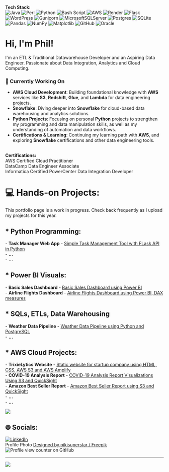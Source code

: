 <b>Tech Stack:</b>
<br/>![Java](https://img.shields.io/badge/java-%23ED8B00.svg?style=flat&logo=openjdk&logoColor=white) ![Perl](https://img.shields.io/badge/perl-%2339457E.svg?style=flat&logo=perl&logoColor=white) ![Python](https://img.shields.io/badge/python-3670A0?style=flat&logo=python&logoColor=ffdd54) ![Bash Script](https://img.shields.io/badge/bash_script-%23121011.svg?style=flat&logo=gnu-bash&logoColor=white) ![AWS](https://img.shields.io/badge/AWS-%23FF9900.svg?style=flat&logo=amazon-aws&logoColor=white) ![Render](https://img.shields.io/badge/Render-%46E3B7.svg?style=flat&logo=render&logoColor=white) ![Flask](https://img.shields.io/badge/flask-%23000.svg?style=flat&logo=flask&logoColor=white) ![WordPress](https://img.shields.io/badge/WordPress-%23117AC9.svg?style=flat&logo=WordPress&logoColor=white) ![Gunicorn](https://img.shields.io/badge/gunicorn-%298729.svg?style=flat&logo=gunicorn&logoColor=white) ![MicrosoftSQLServer](https://img.shields.io/badge/Microsoft%20SQL%20Server-CC2927?style=flat&logo=microsoft%20sql%20server&logoColor=white) ![Postgres](https://img.shields.io/badge/postgres-%23316192.svg?style=flat&logo=postgresql&logoColor=white) ![SQLite](https://img.shields.io/badge/sqlite-%2307405e.svg?style=flat&logo=sqlite&logoColor=white) ![Pandas](https://img.shields.io/badge/pandas-%23150458.svg?style=flat&logo=pandas&logoColor=white) ![NumPy](https://img.shields.io/badge/numpy-%23013243.svg?style=flat&logo=numpy&logoColor=white) ![Matplotlib](https://img.shields.io/badge/Matplotlib-%23ffffff.svg?style=flat&logo=Matplotlib&logoColor=black) ![GitHub](https://img.shields.io/badge/github-%23121011.svg?style=flat&logo=github&logoColor=white) ![Oracle](https://img.shields.io/badge/Oracle-F80000?style=flat&logo=oracle&logoColor=white)

# Hi, I'm Phil!
I'm an ETL & Traditional Datawarehouse Developer and an Aspiring Data Engineer. Passionate about Data Integration, Analytics and Cloud Computing.

### 🚀 Currently Working On
- **AWS Cloud Development**: Building foundational knowledge with **AWS** services like **S3**, **Redshift**, **Glue**, and **Lambda** for data engineering projects.
- **Snowflake**: Diving deeper into **Snowflake** for cloud-based data warehousing and analytics solutions.
- **Python Projects**: Focusing on personal **Python** projects to strengthen my programming and data manipulation skills, as well as my understanding of automation and data workflows.
- **Certifications & Learning**: Continuing my learning path with **AWS**, and exploring **Snowflake** certifications and other data engineering tools.
<br/>
<b>Certifications:</b><br/>
AWS Certified Cloud Practitioner<br/>
DataCamp Data Engineer Associate<br/>
Informatica Certified PowerCenter Data Integration Developer

# 💻 Hands-on Projects:
This portfolio page is a work in progress. Check back frequently as I upload my projects for this year.

<h2>* Python Programming:</h2>
- <b>Task Manager Web App</b> - <a href="https://github.com/philph01/Flask-Task-Mgr-CRUD">Simple Task Management Tool with FLask API in Python</a><br/>
- <b>...</b><br/>
- <b>...</b><br/>
<h2>* Power BI Visuals:</h2>  
- <b>Basic Sales Dashboard</b> - <a href="https://github.com/philph01/Cola-Basic-Sales-Dashboard">Basic Sales Dashboard using Power BI</a><br/>
- <b>Airline Flights Dashboard</b> - <a href="https://github.com/philph01/Airline-Flights-Dashboard">Airline Flights Dashboard using Power BI, DAX measures</a><br/>
<h2>* SQLs, ETLs, Data Warehousing</h2>  
- <b>Weather Data Pipeline</b> - <a href="https://github.com/philph01">Weather Data Pipeline using Python and PostgreSQL</a><br/>
- <b>...</b><br/>
<h2>* AWS Cloud Projects:</h2>
- <b>TrixieLytics Website</b> - <a href="https://github.com/philph01/trixielytics-analytics-website">Static website for startup company using HTML, CSS, AWS S3 and AWS Amplify</a><br/>
- <b>COVID-19 Analysis Report</b> - <a href="https://github.com/philph01/covid19-analysis-report-quicksight">COVID-19 Analysis Report Visualizations Using S3 and QuickSight</a><br/>
- <b>Amazon Best Seller Report</b> - <a href="https://github.com/philph01">Amazon Best Seller Report using S3 and QuickSight</a><br/>
- <b>...</b><br/>
- <b>...</b><br/>

<!--
# 📊 GitHub Stats:
![](https://github-readme-stats.vercel.app/api?username=philph01&theme=catppuccin_latte&hide_border=false&include_all_commits=true&count_private=false)<br/>
![](https://github-readme-streak-stats.herokuapp.com/?user=philph01&theme=catppuccin_latte&hide_border=false)<br/>
-->
![](https://github-readme-stats.vercel.app/api/top-langs/?username=philph01&theme=catppuccin_latte&hide_border=false&include_all_commits=true&count_private=false&layout=compact)


## 🌐 Socials:
[![LinkedIn](https://img.shields.io/badge/LinkedIn-%230077B5.svg?logo=linkedin&logoColor=white)](https://linkedin.com/in/philip-henry-h-783039b5) 
<br/>
Profile Photo <a href="http://www.freepik.com">Designed by pikisuperstar / Freepik</a><br/>
![Profile view counter on GitHub](https://komarev.com/ghpvc/?username=philph01)


---
[![](https://visitcount.itsvg.in/api?id=philph01&icon=0&color=0)](https://visitcount.itsvg.in)
<!-- Proudly created with GPRM ( https://gprm.itsvg.in ) -->
